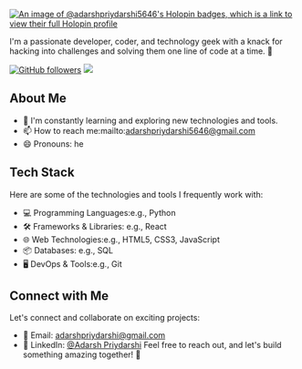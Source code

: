 [![An image of @adarshpriydarshi5646's Holopin badges, which is a link to view their full Holopin profile](https://holopin.me/adarshpriydarshi5646)](https://holopin.io/@adarshpriydarshi5646)

I'm a passionate developer, coder, and technology geek with a knack for hacking into challenges and solving them one line of code at a time. 🚀

[![GitHub followers](https://img.shields.io/github/followers/yourusername?label=Follow&style=social)](https://github.com/adarsh-priydarshi-5646)
<a href="https://www.instagram.com/adarsh__priydarshi/profilecard/?igsh=MTJueDFxN3E1YWo2MQ%3D%3D"><img src="https://img.shields.io/badge/Instagram-Follow%20@Adarsh_Priydarshi-E1306C"/></a>
<br/>
  
## About Me

- 🌱 I'm constantly learning and exploring new technologies and tools.
- 📫 How to reach me:mailto:adarshpriydarshi5646@gmail.com
- 😄 Pronouns: he

## Tech Stack

Here are some of the technologies and tools I frequently work with:

- 💻 Programming Languages:e.g., Python
- 🛠️ Frameworks & Libraries: e.g., React
- 🌐 Web Technologies:e.g., HTML5, CSS3, JavaScript
- 📦 Databases: e.g., SQL
- 🖥️ DevOps & Tools:e.g., Git

## Connect with Me

Let's connect and collaborate on exciting projects:

- 📧 Email: [adarshpriydarshi@gmail.com](mailto:adarshpriydarshi5646@gmail.com)
- 💼 LinkedIn: [@Adarsh Priydarshi](https://www.linkedin.com/in/adarsh-priydarshi-536430316/)
Feel free to reach out, and let's build something amazing together! 🚀
